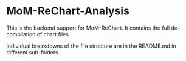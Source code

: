 # MoM-ReChart-Analysis
This is the backend support for MoM-ReChart. It contains the full de-compilation of chart files.

Individual breakdowns of the file structure are in the README.md in different sub-folders.
